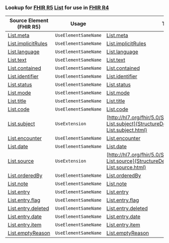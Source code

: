 ### Lookup for [FHIR R5](https://hl7.org/fhir/R5/) [List](https://hl7.org/fhir/R5/List.html) for use in [FHIR R4](https://hl7.org/fhir/R4/)

| Source Element (FHIR R5) | Usage | Target |
| -------------- | ----- | ------ |
| [List.meta](https://hl7.org/fhir/R5/List.html#resource) | `UseElementSameName` | [List.meta](https://hl7.org/fhir/R4/List.html#resource) |
| [List.implicitRules](https://hl7.org/fhir/R5/List.html#resource) | `UseElementSameName` | [List.implicitRules](https://hl7.org/fhir/R4/List.html#resource) |
| [List.language](https://hl7.org/fhir/R5/List.html#resource) | `UseElementSameName` | [List.language](https://hl7.org/fhir/R4/List.html#resource) |
| [List.text](https://hl7.org/fhir/R5/List.html#resource) | `UseElementSameName` | [List.text](https://hl7.org/fhir/R4/List.html#resource) |
| [List.contained](https://hl7.org/fhir/R5/List.html#resource) | `UseElementSameName` | [List.contained](https://hl7.org/fhir/R4/List.html#resource) |
| [List.identifier](https://hl7.org/fhir/R5/List.html#resource) | `UseElementSameName` | [List.identifier](https://hl7.org/fhir/R4/List.html#resource) |
| [List.status](https://hl7.org/fhir/R5/List.html#resource) | `UseElementSameName` | [List.status](https://hl7.org/fhir/R4/List.html#resource) |
| [List.mode](https://hl7.org/fhir/R5/List.html#resource) | `UseElementSameName` | [List.mode](https://hl7.org/fhir/R4/List.html#resource) |
| [List.title](https://hl7.org/fhir/R5/List.html#resource) | `UseElementSameName` | [List.title](https://hl7.org/fhir/R4/List.html#resource) |
| [List.code](https://hl7.org/fhir/R5/List.html#resource) | `UseElementSameName` | [List.code](https://hl7.org/fhir/R4/List.html#resource) |
| [List.subject](https://hl7.org/fhir/R5/List.html#resource) | `UseExtension` | [http://hl7.org/fhir/5.0/StructureDefinition/extension-List.subject](StructureDefinition-ext-R5-List.subject.html) |
| [List.encounter](https://hl7.org/fhir/R5/List.html#resource) | `UseElementSameName` | [List.encounter](https://hl7.org/fhir/R4/List.html#resource) |
| [List.date](https://hl7.org/fhir/R5/List.html#resource) | `UseElementSameName` | [List.date](https://hl7.org/fhir/R4/List.html#resource) |
| [List.source](https://hl7.org/fhir/R5/List.html#resource) | `UseExtension` | [http://hl7.org/fhir/5.0/StructureDefinition/extension-List.source](StructureDefinition-ext-R5-List.source.html) |
| [List.orderedBy](https://hl7.org/fhir/R5/List.html#resource) | `UseElementSameName` | [List.orderedBy](https://hl7.org/fhir/R4/List.html#resource) |
| [List.note](https://hl7.org/fhir/R5/List.html#resource) | `UseElementSameName` | [List.note](https://hl7.org/fhir/R4/List.html#resource) |
| [List.entry](https://hl7.org/fhir/R5/List.html#resource) | `UseElementSameName` | [List.entry](https://hl7.org/fhir/R4/List.html#resource) |
| [List.entry.flag](https://hl7.org/fhir/R5/List.html#resource) | `UseElementSameName` | [List.entry.flag](https://hl7.org/fhir/R4/List.html#resource) |
| [List.entry.deleted](https://hl7.org/fhir/R5/List.html#resource) | `UseElementSameName` | [List.entry.deleted](https://hl7.org/fhir/R4/List.html#resource) |
| [List.entry.date](https://hl7.org/fhir/R5/List.html#resource) | `UseElementSameName` | [List.entry.date](https://hl7.org/fhir/R4/List.html#resource) |
| [List.entry.item](https://hl7.org/fhir/R5/List.html#resource) | `UseElementSameName` | [List.entry.item](https://hl7.org/fhir/R4/List.html#resource) |
| [List.emptyReason](https://hl7.org/fhir/R5/List.html#resource) | `UseElementSameName` | [List.emptyReason](https://hl7.org/fhir/R4/List.html#resource) |
